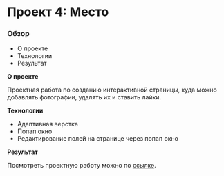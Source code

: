 # Проект 4: Место

### Обзор

* О проекте
* Технологии
* Результат

**О проекте**

Проектная работа по созданию интерактивной страницы, куда можно добавлять фотографии, удалять их и ставить лайки.

**Технологии**

* Адаптивная верстка
* Попап окно
* Редактирование полей на странице через попап окно

**Результат**

Посмотреть проектную работу можно по [ссылке](https://marinikulina.github.io/mesto/).
